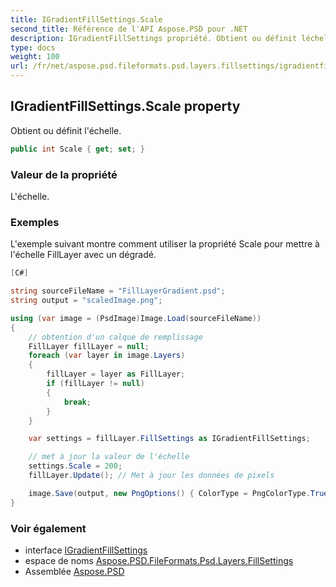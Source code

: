 ```yaml
---
title: IGradientFillSettings.Scale
second_title: Référence de l'API Aspose.PSD pour .NET
description: IGradientFillSettings propriété. Obtient ou définit léchelle.
type: docs
weight: 100
url: /fr/net/aspose.psd.fileformats.psd.layers.fillsettings/igradientfillsettings/scale/
---
```

## IGradientFillSettings.Scale property

Obtient ou définit l'échelle.

```csharp
public int Scale { get; set; }
```

### Valeur de la propriété

L'échelle.

### Exemples

L'exemple suivant montre comment utiliser la propriété Scale pour mettre à l'échelle FillLayer avec un dégradé.

```csharp
[C#]

string sourceFileName = "FillLayerGradient.psd";
string output = "scaledImage.png";

using (var image = (PsdImage)Image.Load(sourceFileName))
{
    // obtention d'un calque de remplissage
    FillLayer fillLayer = null;
    foreach (var layer in image.Layers)
    {
        fillLayer = layer as FillLayer;
        if (fillLayer != null)
        {
            break;
        }
    }

    var settings = fillLayer.FillSettings as IGradientFillSettings;

    // met à jour la valeur de l'échelle
    settings.Scale = 200;
    fillLayer.Update(); // Met à jour les données de pixels

    image.Save(output, new PngOptions() { ColorType = PngColorType.TruecolorWithAlpha });
}
```

### Voir également

* interface [IGradientFillSettings](../)
* espace de noms [Aspose.PSD.FileFormats.Psd.Layers.FillSettings](../../igradientfillsettings/)
* Assemblée [Aspose.PSD](../../../)


